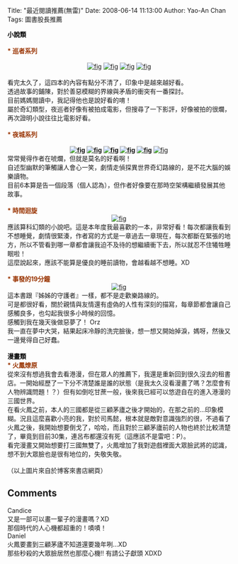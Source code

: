 Title: "最近閱讀推薦(無雷)"
Date: 2008-06-14 11:13:00
Author: Yao-An Chan
Tags: 圖書股長推薦


<div class='post'>
<span style="color: rgb(0, 0, 0); font-weight: bold;">小說類</span><br /><br /><span style="color: rgb(153, 51, 0); font-weight: bold;"> * 巡者系列</span><br /><br /><div style="text-align: center;"><a onblur="try {parent.deselectBloggerImageGracefully();} catch(e) {}" href="http://4.bp.blogspot.com/_mvtDPM7iODU/SFZDKC0PBMI/AAAAAAAAArQ/koi3Baq8iE4/s1600-h/1.jpg"><img src="http://4.bp.blogspot.com/_mvtDPM7iODU/SFZDKC0PBMI/AAAAAAAAArQ/koi3Baq8iE4/s200/1.jpg" alt="fig" id="BLOGGER_PHOTO_ID_5212427458561639618" border="0" /></a>  <a onblur="try {parent.deselectBloggerImageGracefully();} catch(e) {}" href="http://4.bp.blogspot.com/_mvtDPM7iODU/SFZDVAkrgrI/AAAAAAAAArY/Mp1Wh5JbD4E/s1600-h/2.jpg"><img src="http://4.bp.blogspot.com/_mvtDPM7iODU/SFZDVAkrgrI/AAAAAAAAArY/Mp1Wh5JbD4E/s200/2.jpg" alt="fig" id="BLOGGER_PHOTO_ID_5212427646938088114" border="0" /></a>   <a onblur="try {parent.deselectBloggerImageGracefully();} catch(e) {}" href="http://4.bp.blogspot.com/_mvtDPM7iODU/SFZEzSi6AYI/AAAAAAAAArg/K_fnbA0v3H8/s1600-h/3.jpg"><img style="cursor: pointer;" src="http://4.bp.blogspot.com/_mvtDPM7iODU/SFZEzSi6AYI/AAAAAAAAArg/K_fnbA0v3H8/s200/3.jpg" alt="fig" id="BLOGGER_PHOTO_ID_5212429266670190978" border="0" /></a>  <a onblur="try {parent.deselectBloggerImageGracefully();} catch(e) {}" href="http://2.bp.blogspot.com/_mvtDPM7iODU/SFZFEeH8-uI/AAAAAAAAAro/3Z1OaRkzdyA/s1600-h/4.jpg"><img style="cursor: pointer;" src="http://2.bp.blogspot.com/_mvtDPM7iODU/SFZFEeH8-uI/AAAAAAAAAro/3Z1OaRkzdyA/s200/4.jpg" alt="fig" id="BLOGGER_PHOTO_ID_5212429561836141282" border="0" /></a></div><br />看完太久了，這四本的內容有點分不清了，印象中是越來越好看。<br />透過故事的鋪陳，對於善惡模糊的界線與矛盾的衝突有一番探討。<br />目前媽媽閱讀中，我記得他也是說好看的唷！<br />屬於奇幻類型，夜巡者好像有被拍成電影，但搜尋了一下影評，好像被拍的很爛，再次證明小說往往比電影好看。<br /><br /><span style="color: rgb(153, 51, 0); font-weight: bold;"> * 夜城系列<br /><br /></span><div style="text-align: center;"><span style="color: rgb(153, 51, 0); font-weight: bold;"><a onblur="try {parent.deselectBloggerImageGracefully();} catch(e) {}" href="http://3.bp.blogspot.com/_mvtDPM7iODU/SFZ4iYzBDGI/AAAAAAAAAsI/OW6XB8CkooQ/s1600-h/11.jpg"><img style="cursor: pointer;" src="http://3.bp.blogspot.com/_mvtDPM7iODU/SFZ4iYzBDGI/AAAAAAAAAsI/OW6XB8CkooQ/s200/11.jpg" alt="fig" id="BLOGGER_PHOTO_ID_5212486150895242338" border="0" /></a> <a onblur="try {parent.deselectBloggerImageGracefully();} catch(e) {}" href="http://3.bp.blogspot.com/_mvtDPM7iODU/SFZ4k_n3miI/AAAAAAAAAsQ/CwW4I6dcHeE/s1600-h/12.jpg"><img style="cursor: pointer;" src="http://3.bp.blogspot.com/_mvtDPM7iODU/SFZ4k_n3miI/AAAAAAAAAsQ/CwW4I6dcHeE/s200/12.jpg" alt="fig" id="BLOGGER_PHOTO_ID_5212486195677207074" border="0" /></a> <a onblur="try {parent.deselectBloggerImageGracefully();} catch(e) {}" href="http://3.bp.blogspot.com/_mvtDPM7iODU/SFZ4lD2q9xI/AAAAAAAAAsY/Dzd-vYlgstE/s1600-h/13.jpg"><img style="cursor: pointer;" src="http://3.bp.blogspot.com/_mvtDPM7iODU/SFZ4lD2q9xI/AAAAAAAAAsY/Dzd-vYlgstE/s200/13.jpg" alt="fig" id="BLOGGER_PHOTO_ID_5212486196813035282" border="0" /></a> <a onblur="try {parent.deselectBloggerImageGracefully();} catch(e) {}" href="http://3.bp.blogspot.com/_mvtDPM7iODU/SFZ4lbFpNuI/AAAAAAAAAsg/bPfP3-UHjl0/s1600-h/14.jpg"><img style="cursor: pointer;" src="http://3.bp.blogspot.com/_mvtDPM7iODU/SFZ4lbFpNuI/AAAAAAAAAsg/bPfP3-UHjl0/s200/14.jpg" alt="fig" id="BLOGGER_PHOTO_ID_5212486203049850594" border="0" /></a> <a onblur="try {parent.deselectBloggerImageGracefully();} catch(e) {}" href="http://1.bp.blogspot.com/_mvtDPM7iODU/SFZ4lwGhYpI/AAAAAAAAAso/fwYpYg3dpu4/s1600-h/15.jpg"><img style="cursor: pointer;" src="http://1.bp.blogspot.com/_mvtDPM7iODU/SFZ4lwGhYpI/AAAAAAAAAso/fwYpYg3dpu4/s200/15.jpg" alt="fig" id="BLOGGER_PHOTO_ID_5212486208690676370" border="0" /></a> </span><a onblur="try {parent.deselectBloggerImageGracefully();} catch(e) {}" href="http://2.bp.blogspot.com/_mvtDPM7iODU/SFZ5D5RW6qI/AAAAAAAAAsw/2fk_H89JKI8/s1600-h/7.jpg"><img style="cursor: pointer;" src="http://2.bp.blogspot.com/_mvtDPM7iODU/SFZ5D5RW6qI/AAAAAAAAAsw/2fk_H89JKI8/s200/7.jpg" alt="fig" id="BLOGGER_PHOTO_ID_5212486726548122274" border="0" /></a><br /></div>常常覺得作者在唬爛，但就是莫名的好看啊！<br />自述型幽默的筆觸讓人會心一笑，劇情走偵探異世界奇幻路線的，是不花大腦的娛樂讀物。<br />目前6本算是告一個段落（個人認為），但作者好像要在那時空架構繼續發展其他故事。<br /><br /><span style="font-weight: bold; color: rgb(153, 51, 0);"> * 時間迴旋<br /></span><div style="text-align: center;"><a onblur="try {parent.deselectBloggerImageGracefully();} catch(e) {}" href="http://2.bp.blogspot.com/_mvtDPM7iODU/SFZ5iAkp5JI/AAAAAAAAAs4/mivVu-tHu5s/s1600-h/time.jpg"><img style="cursor: pointer;" src="http://2.bp.blogspot.com/_mvtDPM7iODU/SFZ5iAkp5JI/AAAAAAAAAs4/mivVu-tHu5s/s200/time.jpg" alt="fig" id="BLOGGER_PHOTO_ID_5212487243904181394" border="0" /></a><br /></div>應該算科幻類的小說吧。這是本年度我最喜歡的一本，非常好看！每次都讓我看到不想睡覺，劇情很緊湊，作者寫的方式是一章過去一章現在，每次都斷在緊張的地方，所以不管看到哪一章都會讓我迫不及待的想繼續衝下去，所以就忍不住犧牲睡眠啦！<br />這麼說起來，應該不能算是優良的睡前讀物，會越看越不想睡。XD<br /><br /><span style="font-weight: bold; color: rgb(153, 51, 0);"> * 事發的19分鐘<br /></span><div style="text-align: center;"><a onblur="try {parent.deselectBloggerImageGracefully();} catch(e) {}" href="http://2.bp.blogspot.com/_mvtDPM7iODU/SFZ5rVDQeoI/AAAAAAAAAtA/OClqhEqCwzM/s1600-h/19.jpg"><img style="cursor: pointer;" src="http://2.bp.blogspot.com/_mvtDPM7iODU/SFZ5rVDQeoI/AAAAAAAAAtA/OClqhEqCwzM/s200/19.jpg" alt="fig" id="BLOGGER_PHOTO_ID_5212487404020071042" border="0" /></a><br /></div>這本書跟『姊姊的守護者』一樣，都不是走歡樂路線的。<br />可是都很好看，關於親情與友情還有虛偽的人性有深刻的描寫，每章節都會讓自己感觸良多，也勾起我很多小時候的回憶。<br />感觸到我在幾天後做惡夢了！ Orz<br />我一直在夢中大哭，結果起床冷靜的洗完臉後，想一想又開始掉淚，媽呀，然後又一邊覺得自己好蠢。<br /><br /><span style="font-weight: bold; color: rgb(0, 0, 0);">漫畫類</span><br /><span style="font-weight: bold; color: rgb(153, 51, 0);"> * 火鳳燎原<br /></span>從來沒有想過我會去看港漫，但在眾人的推薦下，我還是重新回到很久沒去的租書店。一開始經歷了一下分不清楚誰是誰的狀態（是我太久沒看漫畫了嗎？怎麼會有人物辨識問題！？）但有如倒吃甘蔗一般，後來我已經可以悠遊自在的進入港漫的三國世界。<br />在看火鳳之前，本人的三國都是從三顧茅廬之後才開始的，在那之前的...印象模糊。況且這麼喜歡小亮的我，對於司馬懿，根本就是敵對意識強烈的很，不過看了火鳳之後，我開始想要倒戈了，哈哈，而且對於三顧茅廬前的人物也終於比較清楚了，畢竟到目前30集，連呂布都還沒有死（這應該不是雷吧：P）。<br />看完漫畫又開始想要打三國無雙了，火鳳增加了我對遊戲裡面大眾臉武將的認識，想不到大眾臉也是很有地位的，失敬失敬。<br /><br />（以上圖片來自於博客來書店網頁）</div>
<h2>Comments</h2>
<div class='comments'>
<div class='comment'>
<div class='author'>Candice</div>
<div class='content'>
又是一部可以畫一輩子的漫畫嗎？XD<BR/>那個時代的人心機都超重的！嘖嘖！</div>
</div>
<div class='comment'>
<div class='author'>Daniel</div>
<div class='content'>
火鳳要畫到三顧茅廬不知道還要幾年咧...XD<BR/>那些秒殺的大眾臉居然也那麼心機!!  有請公子獻頭  XDXD</div>
</div>
</div>

